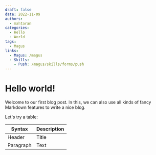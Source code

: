 ```yaml
---
draft: false
date: 2022-11-09
authors:
  - mahtaran
categories:
  - Hello
  - World
tags:
  - Magus
links:
  - Magus: /magus
  - Skills:
    - Push: /magus/skills/forms/push
---
```


# Hello world!

Welcome to our first blog post. In this, we can also use all kinds of fancy Markdown features to write a nice blog.

<!-- more -->

Let's try a table:

| Syntax    | Description |
|-----------|-------------|
| Header    | Title       |
| Paragraph | Text        |
